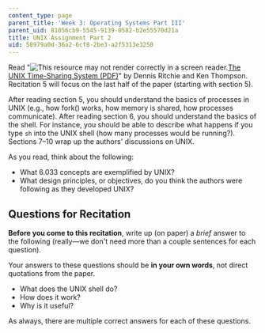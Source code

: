 ```yaml
---
content_type: page
parent_title: 'Week 3: Operating Systems Part III'
parent_uid: 81056cb9-5545-9139-0582-b2e55570d21a
title: UNIX Assignment Part 2
uid: 58979a0d-36a2-6cf8-2be3-a2f5313e3250
---
```


Read "![This resource may not render correctly in a screen reader.](/images/inacessible.gif)[The UNIX Time-Sharing System (PDF)](https://people.eecs.berkeley.edu/~brewer/cs262/unix.pdf)" by Dennis Ritchie and Ken Thompson. Recitation 5 will focus on the last half of the paper (starting with section 5).

After reading section 5, you should understand the basics of processes in UNIX (e.g., how fork() works, how memory is shared, how processes communicate). After reading section 6, you should understand the basics of the shell. For instance, you should be able to describe what happens if you type `sh` into the UNIX shell (how many processes would be running?). Sections 7–10 wrap up the authors' discussions on UNIX.

As you read, think about the following:

*   What 6.033 concepts are exemplified by UNIX?
*   What design principles, or objectives, do you think the authors were following as they developed UNIX?

Questions for Recitation
------------------------

**Before you come to this recitation**, write up (on paper) a _brief_ answer to the following (really—we don't need more than a couple sentences for each question). 

Your answers to these questions should be **in your own words**, not direct quotations from the paper.

*   What does the UNIX shell do?
*   How does it work?
*   Why is it useful?

As always, there are multiple correct answers for each of these questions.